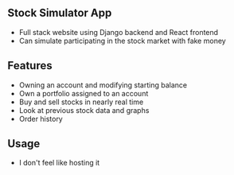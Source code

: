 ## Stock Simulator App

- Full stack website using Django backend and React frontend
- Can simulate participating in the stock market with fake money

## Features

- Owning an account and modifying starting balance
- Own a portfolio assigned to an account
- Buy and sell stocks in nearly real time
- Look at previous stock data and graphs
- Order history

## Usage
- I don't feel like hosting it
